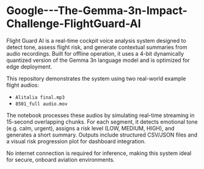 # Google---The-Gemma-3n-Impact-Challenge-FlightGuard-AI
Flight Guard AI is a real-time cockpit voice analysis system designed to detect tone, assess flight risk, and generate contextual summaries from audio recordings. Built for offline operation, it uses a 4-bit dynamically quantized version of the Gemma 3n language model and is optimized for edge deployment.

This repository demonstrates the system using two real-world example flight audios:
- `Alitalia final.mp3`
- `8501_full audio.mov`

The notebook processes these audios by simulating real-time streaming in 15-second overlapping chunks. For each segment, it detects emotional tone (e.g. calm, urgent), assigns a risk level (LOW, MEDIUM, HIGH), and generates a short summary. Outputs include structured CSV/JSON files and a visual risk progression plot for dashboard integration.

No internet connection is required for inference, making this system ideal for secure, onboard aviation environments.
